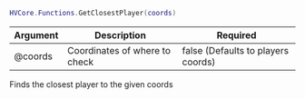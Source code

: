 ```lua
HVCore.Functions.GetClosestPlayer(coords)
```


| Argument | Description | Required |
| ----------- | ----------- | ----------- |
| @coords | Coordinates of where to check | false (Defaults to players coords) |

Finds the closest player to the given coords